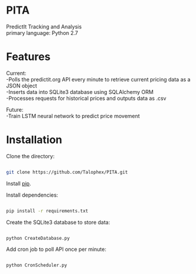 # PITA
PredictIt Tracking and Analysis  
primary language: Python 2.7

# Features  
Current:  
-Polls the predictit.org API every minute to retrieve current pricing data as a JSON object  
-Inserts data into SQLite3 database using SQLAlchemy ORM  
-Processes requests for historical prices and outputs data as .csv  

Future:  
-Train LSTM neural network to predict price movement  


# Installation
Clone the directory:  
```bash

git clone https://github.com/Talophex/PITA.git

```  


Install [pip](https://pip.pypa.io/en/stable/).  
  
Install dependencies:  

```bash

pip install -r requirements.txt

```

Create the SQLite3 database to store data:
```bash

python CreateDatabase.py

```  
Add cron job to poll API once per minute:
```bash

python CronScheduler.py

```
